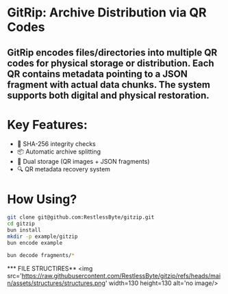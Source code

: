 # GitRip: Archive Distribution via QR Codes

## GitRip encodes files/directories into multiple QR codes for physical storage or distribution. Each QR contains metadata pointing to a JSON fragment with actual data chunks. The system supports both digital and physical restoration.
# Key Features:
- 🔐 SHA-256 integrity checks
-  📦 Automatic archive splitting
- 🧩 Dual storage (QR images + JSON fragments)
- 🔍 QR metadata recovery system

# How Using?

```bash
git clone git@github.com:RestlessByte/gitzip.git
cd gitzip
bun install
mkdir -p example/gitzip
bun encode example
```

```bash
bun decode fragments/*
```
*** FILE STRUCTIRES**
<img src='https://raw.githubusercontent.com/RestlessByte/gitzip/refs/heads/main/assets/structures/structures.png' width=130 height=130 alt='no image/>